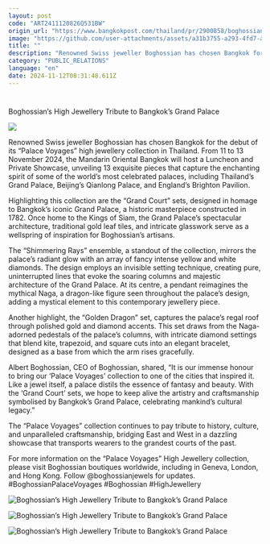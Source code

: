 ```yaml
---
layout: post
code: "ART2411120826Q531BW"
origin_url: "https://www.bangkokpost.com/thailand/pr/2900858/boghossians-high-jewellery-tribute-to-bangkoks-grand-palace"
image: "https://github.com/user-attachments/assets/a31b3755-a293-4fd7-ac68-17a520b7be20"
title: ""
description: "Renowned Swiss jeweller Boghossian has chosen Bangkok for the debut of its “Palace Voyages” high jewellery collection in Thailand. From 11 to 13 November 2024, the Mandarin Oriental Bangkok will host a Luncheon and Private Showcase, unveiling 13 exquisite pieces that capture the enchanting spirit of some of the world’s most celebrated palaces, including Thailand’s Grand Palace, Beijing’s Qianlong Palace, and England’s Brighton Pavilion."
category: "PUBLIC_RELATIONS"
language: "en"
date: 2024-11-12T08:31:48.611Z
---
```


# 

Boghossian’s High Jewellery Tribute to Bangkok’s Grand Palace

![](https://github.com/user-attachments/assets/abf810e9-7417-4bd2-a46d-201cc9fd60bd)

Renowned Swiss jeweller Boghossian has chosen Bangkok for the debut of its “Palace Voyages” high jewellery collection in Thailand. From 11 to 13 November 2024, the Mandarin Oriental Bangkok will host a Luncheon and Private Showcase, unveiling 13 exquisite pieces that capture the enchanting spirit of some of the world’s most celebrated palaces, including Thailand’s Grand Palace, Beijing’s Qianlong Palace, and England’s Brighton Pavilion. 

Highlighting this collection are the “Grand Court” sets, designed in homage to Bangkok’s iconic Grand Palace, a historic masterpiece constructed in 1782. Once home to the Kings of Siam, the Grand Palace’s spectacular architecture, traditional gold leaf tiles, and intricate glasswork serve as a wellspring of inspiration for Boghossian’s artisans. 

The “Shimmering Rays” ensemble, a standout of the collection, mirrors the palace’s radiant glow with an array of fancy intense yellow and white diamonds. The design employs an invisible setting technique, creating pure, uninterrupted lines that evoke the soaring columns and majestic architecture of the Grand Palace. At its centre, a pendant reimagines the mythical Naga, a dragon-like figure seen throughout the palace’s design, adding a mystical element to this contemporary jewellery piece. 

Another highlight, the “Golden Dragon” set, captures the palace’s regal roof through polished gold and diamond accents. This set draws from the Naga-adorned pedestals of the palace’s columns, with intricate diamond settings that blend kite, trapezoid, and square cuts into an elegant bracelet, designed as a base from which the arm rises gracefully. 

Albert Boghossian, CEO of Boghossian, shared, “It is our immense honour to bring our ‘Palace Voyages’ collection to one of the cities that inspired it. Like a jewel itself, a palace distils the essence of fantasy and beauty. With the ‘Grand Court’ sets, we hope to keep alive the artistry and craftsmanship symbolised by Bangkok’s Grand Palace, celebrating mankind’s cultural legacy.” 

The “Palace Voyages” collection continues to pay tribute to history, culture, and unparalleled craftsmanship, bridging East and West in a dazzling showcase that transports wearers to the grandest courts of the past. 

For more information on the “Palace Voyages” High Jewellery collection, please visit Boghossian boutiques worldwide, including in Geneva, London, and Hong Kong. Follow @boghossianjewels for updates. #BoghossianPalaceVoyages #Boghossian #HighJewellery 

![Boghossian’s High Jewellery Tribute to Bangkok’s Grand Palace](https://github.com/user-attachments/assets/51e3a6c3-854a-4c89-a59b-20022d14dbcc)

![Boghossian’s High Jewellery Tribute to Bangkok’s Grand Palace](https://github.com/user-attachments/assets/cebeb6b7-28bf-44cf-a9c8-387759ea2488)

![Boghossian’s High Jewellery Tribute to Bangkok’s Grand Palace](https://github.com/user-attachments/assets/3b6e9736-f29c-43fd-a796-a28e6b33f0bc)